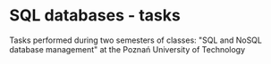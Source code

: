 # SQL databases - tasks
Tasks performed during two semesters of classes: "SQL and NoSQL database management" at the Poznań University of Technology

